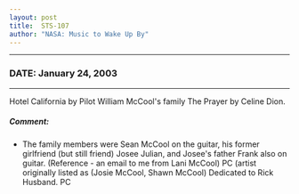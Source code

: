 ```yaml
---
layout: post
title:  STS-107
author: "NASA: Music to Wake Up By"
---
```


----
### DATE: January 24, 2003
----
Hotel California by Pilot William McCool's family
The Prayer by Celine Dion.

##### Comment:
* The family members were Sean McCool on the guitar, his former girlfriend (but still friend) Josee Julian, and Josee's father Frank also on guitar. (Reference - an email to me from Lani McCool) PC (artist originally listed as (Josie McCool, Shawn McCool)
Dedicated to Rick Husband. PC
